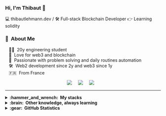 ### Hi, I'm Thibaut 👋

💻 thibautlehmann.dev /
🛠️ Full-stack Blockchain Developer
👉 Learning solidity

### :space_invader: &nbsp;About Me

&nbsp;&nbsp;&nbsp;:technologist: &nbsp;20y engineering student \
&nbsp;&nbsp;&nbsp;:heartbeat: &nbsp;Love for web3 and blockchain\
&nbsp;&nbsp;&nbsp;:seedling: &nbsp;Passionate with problem solving and daily routines automation\
&nbsp;&nbsp;&nbsp;:hammer_and_wrench: &nbsp;Web2 development since 2y and web3 since 1y\
&nbsp;&nbsp;&nbsp;🇫🇷 &nbsp;From France 

<p align="center">
  <a href="mailto:thibaut.lehmann@hotmail.com?subject=Bonjour%20Thibaut%20Lehmann"><img src="https://img.shields.io/badge/gmail-%23D14836.svg?&style=for-the-badge&logo=gmail&logoColor=white" /></a>&nbsp;&nbsp;&nbsp;&nbsp;
  <a href="https://www.linkedin.com/in/thibaut-lehmann/"><img src="https://img.shields.io/badge/linkedin-%230077B5.svg?&style=for-the-badge&logo=linkedin&logoColor=white" /></a>&nbsp;&nbsp;&nbsp;&nbsp;
  <a href="https://twitter.com/thib_web3"><img src="https://img.shields.io/badge/twitter-%231DA1F2.svg?&style=for-the-badge&logo=twitter&logoColor=white" /></a>&nbsp;&nbsp;&nbsp;&nbsp;
</p>
<hr/>

<details>
  <summary><b>:hammer_and_wrench: &nbsp;My stacks</b></summary>

&nbsp;&nbsp;&nbsp;Solidity • HardHat • IPFS • ethers.js
   <br/> <br/>
&nbsp;&nbsp;&nbsp;web3.js • NextJs • TypeScript • JavaScript
   <br/> <br/>
&nbsp;&nbsp;&nbsp;React / React native • NodeJs • Git • Figma

</details>


<details>
  <summary><b>:brain: &nbsp;Other knowledge, always learning</b></summary>

&nbsp;&nbsp;&nbsp;Project managment • Entrepreneurship
   <br/> <br/>
&nbsp;&nbsp;&nbsp;Communication • Creativity
  <br/> <br/>
&nbsp;&nbsp;&nbsp;Gym • Basketball
</details>

<details>
  <summary><b>:gear: &nbsp;GitHub Statistics</b></summary>
  <br/>
    <p align="center">
        <img height="137px" src="https://github-readme-streak-stats.herokuapp.com/?user=thib-web3&theme=nightowl&count_private=true" />
    </p>
    <p align="center">
        <img height="137px" src="https://github-readme-stats.vercel.app/api?username=thib-web3&hide_title=true&show_icons=true&include_all_commits=true&count_private=true&line_height=21&theme=nightowl" /> 
    </p>
</details

